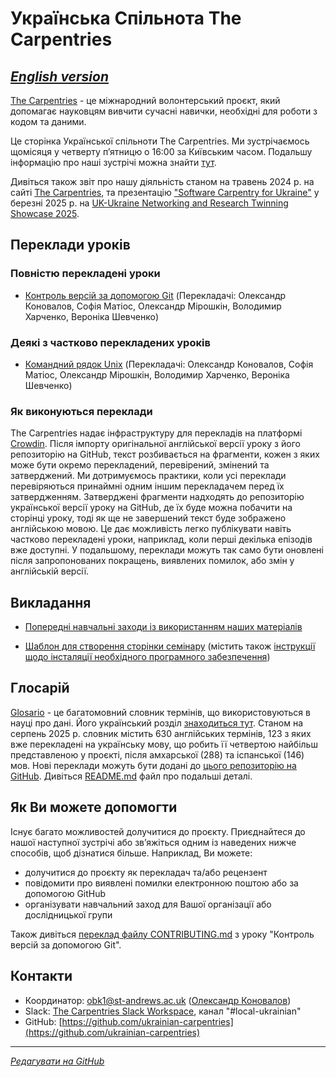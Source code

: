 # Українська Спільнота The Carpentries

[*English version*](https://ukrainian-carpentries.github.io/en/)
---------

[The Carpentries](https://carpentries.org/) - це міжнародний волонтерський проєкт, який допомагає науковцям
вивчити сучасні навички, необхідні для роботи з кодом та даними.

Це сторінка Української спільноти The Carpentries.
Ми зустрічаємось щомісяця у четверту пʼятницю о 16:00 за Київським часом.
Подальшу інформацію про наші зустрічі можна знайти [тут](https://hackmd.io/drNoAPc5QpqH4nWm71YJkg?view).

Дивіться також звіт про нашу діяльність станом на травень 2024 р. на сайті [The Carpentries](https://carpentries.org/blog/2024/05/software-carpentries-translation-efforts-in-ukrainian/), та презентацію ["Software Carpentry for Ukraine"](https://pure.st-andrews.ac.uk/ws/portalfiles/portal/317409931/SoftwareCarpentryForUkraine_Konovalov.pdf) у березні 2025 р. на [UK-Ukraine Networking and Research Twinning Showcase 2025](https://www.digital-ukraine.co.uk/).

## Переклади уроків

### Повністю перекладені уроки

- [Контроль версій за допомогою Git](https://ukrainian-carpentries.github.io/git-novice/) (Перекладачі: Олександр Коновалов, Софія Матіос, Олександр Мірошкін, Володимир Харченко, Вероніка Шевченко)

### Деякі з частково перекладених уроків

- [Командний рядок Unix](https://ukrainian-carpentries.github.io/shell-novice/) (Перекладачі: Олександр Коновалов, Софія Матіос, Олександр Мірошкін, Володимир Харченко, Вероніка Шевченко)

### Як виконуються переклади

The Carpentries надає інфраструктуру для перекладів на платформі [Crowdin](https://crowdin.com/). Після імпорту оригінальної англійської версії уроку з його репозиторію на GitHub, текст розбивається на фрагменти, кожен з яких може бути окремо перекладений, перевірений, змінений та затверджений. Ми дотримуємось практики, коли усі переклади перевіряються принаймні одним іншим перекладачем перед їх затвердженням. Затверджені фрагменти надходять до репозиторію української версії уроку на GitHub, де їх буде можна побачити на сторінці уроку, тоді як ще не завершений текст буде зображено англійською мовою. Це дає можливість легко публікувати навіть частково перекладені уроки, наприклад, коли перші декілька епізодів вже доступні. У подальшому, переклади можуть так само бути оновлені після запропонованих покращень, виявлених помилок, або змін у англійській версії.

## Викладання

- [Попередні навчальні заходи із використанням наших матеріалів](https://ukrainian-carpentries.github.io/trainings)

- [Шаблон для створення сторінки семінару](https://ukrainian-carpentries.github.io/workshop-template/) (містить також [інструкції щодо інсталяції необхідного програмного забезпечення](https://ukrainian-carpentries.github.io/workshop-template/#setup))

## Глосарій

[Glosario](https://glosario.carpentries.org/) - це багатомовний словник термінів, що використовуються в науці про дані. Його український розділ [знаходиться тут](https://glosario.carpentries.org/uk/). Станом на серпень 2025 р. словник містить 630 англійських термінів, 123 з яких вже перекладені на українську мову, що робить її четвертою найбільш представленою у проєкті, після амхарської (288) та іспанської (146) мов. Нові переклади можуть бути додані до [цього репозиторію на GitHub](https://github.com/carpentries/glosario). Дивіться [README.md](https://github.com/carpentries/glosario/blob/main/README.md) файл про подальші деталі.

## Як Ви можете допомогти

Існує багато можливостей долучитися до проєкту. Приєднайтеся до нашої наступної зустрічі або звʼяжіться одним із наведених нижче способів, щоб дізнатися більше. Наприклад, Ви можете:

- долучитися до проєкту як перекладач та/або рецензент
- повідомити про виявлені помилки електронною поштою або за допомогою GitHub
- організувати навчальний заход для Вашої організації або дослідницької групи

Також дивіться [переклад файлу CONTRIBUTING.md](https://github.com/ukrainian-carpentries/git-novice/blob/l10n_main/locale/uk/CONTRIBUTING.md) з уроку "Контроль версій за допомогою Git".

## Контакти

- Координатор: [obk1@st-andrews.ac.uk](mailto:obk1@st-andrews.ac.uk) ([Олександр Коновалов](https://olexandr-konovalov.github.io/))
- Slack: [The Carpentries Slack Workspace](https://carpentries.org/about-us/contact/), канал "#local-ukrainian"
- GitHub: [https://github.com/ukrainian-carpentries](https://github.com/ukrainian-carpentries)
  
---------

[*Редагувати на GitHub*](https://github.com/ukrainian-carpentries/ukrainian-carpentries.github.io/edit/main/README.md)
